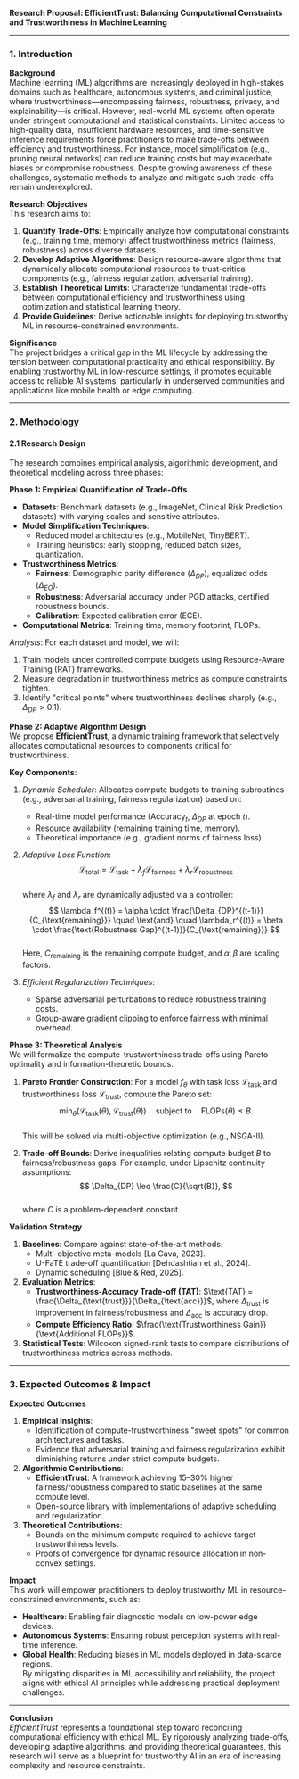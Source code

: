 **Research Proposal: EfficientTrust: Balancing Computational Constraints and Trustworthiness in Machine Learning**  

---

### **1. Introduction**  
**Background**  
Machine learning (ML) algorithms are increasingly deployed in high-stakes domains such as healthcare, autonomous systems, and criminal justice, where trustworthiness—encompassing fairness, robustness, privacy, and explainability—is critical. However, real-world ML systems often operate under stringent computational and statistical constraints. Limited access to high-quality data, insufficient hardware resources, and time-sensitive inference requirements force practitioners to make trade-offs between efficiency and trustworthiness. For instance, model simplification (e.g., pruning neural networks) can reduce training costs but may exacerbate biases or compromise robustness. Despite growing awareness of these challenges, systematic methods to analyze and mitigate such trade-offs remain underexplored.  

**Research Objectives**  
This research aims to:  
1. **Quantify Trade-Offs**: Empirically analyze how computational constraints (e.g., training time, memory) affect trustworthiness metrics (fairness, robustness) across diverse datasets.  
2. **Develop Adaptive Algorithms**: Design resource-aware algorithms that dynamically allocate computational resources to trust-critical components (e.g., fairness regularization, adversarial training).  
3. **Establish Theoretical Limits**: Characterize fundamental trade-offs between computational efficiency and trustworthiness using optimization and statistical learning theory.  
4. **Provide Guidelines**: Derive actionable insights for deploying trustworthy ML in resource-constrained environments.  

**Significance**  
The project bridges a critical gap in the ML lifecycle by addressing the tension between computational practicality and ethical responsibility. By enabling trustworthy ML in low-resource settings, it promotes equitable access to reliable AI systems, particularly in underserved communities and applications like mobile health or edge computing.  

---

### **2. Methodology**  

#### **2.1 Research Design**  
The research combines empirical analysis, algorithmic development, and theoretical modeling across three phases:  

**Phase 1: Empirical Quantification of Trade-Offs**  
- **Datasets**: Benchmark datasets (e.g., ImageNet, Clinical Risk Prediction datasets) with varying scales and sensitive attributes.  
- **Model Simplification Techniques**:  
  - Reduced model architectures (e.g., MobileNet, TinyBERT).  
  - Training heuristics: early stopping, reduced batch sizes, quantization.  
- **Trustworthiness Metrics**:  
  - **Fairness**: Demographic parity difference ($\Delta_{DP}$), equalized odds ($\Delta_{EO}$).  
  - **Robustness**: Adversarial accuracy under PGD attacks, certified robustness bounds.  
  - **Calibration**: Expected calibration error (ECE).  
- **Computational Metrics**: Training time, memory footprint, FLOPs.  

*Analysis*: For each dataset and model, we will:  
1. Train models under controlled compute budgets using Resource-Aware Training (RAT) frameworks.  
2. Measure degradation in trustworthiness metrics as compute constraints tighten.  
3. Identify "critical points" where trustworthiness declines sharply (e.g., $\Delta_{DP} > 0.1$).  

**Phase 2: Adaptive Algorithm Design**  
We propose **EfficientTrust**, a dynamic training framework that selectively allocates computational resources to components critical for trustworthiness.  

**Key Components**:  
1. *Dynamic Scheduler*: Allocates compute budgets to training subroutines (e.g., adversarial training, fairness regularization) based on:  
   - Real-time model performance ($\text{Accuracy}_t$, $\Delta_{DP}$ at epoch $t$).  
   - Resource availability (remaining training time, memory).  
   - Theoretical importance (e.g., gradient norms of fairness loss).  

2. *Adaptive Loss Function*:  
   $$  
   \mathcal{L}_{\text{total}} = \mathcal{L}_{\text{task}} + \lambda_f \mathcal{L}_{\text{fairness}} + \lambda_r \mathcal{L}_{\text{robustness}}  
   $$  
   where $\lambda_f$ and $\lambda_r$ are dynamically adjusted via a controller:  
   $$  
   \lambda_f^{(t)} = \alpha \cdot \frac{\Delta_{DP}^{(t-1)}}{C_{\text{remaining}}} \quad \text{and} \quad \lambda_r^{(t)} = \beta \cdot \frac{\text{Robustness Gap}^{(t-1)}}{C_{\text{remaining}}}  
   $$  
   Here, $C_{\text{remaining}}$ is the remaining compute budget, and $\alpha, \beta$ are scaling factors.  

3. *Efficient Regularization Techniques*:  
   - Sparse adversarial perturbations to reduce robustness training costs.  
   - Group-aware gradient clipping to enforce fairness with minimal overhead.  

**Phase 3: Theoretical Analysis**  
We will formalize the compute-trustworthiness trade-offs using Pareto optimality and information-theoretic bounds.  

1. **Pareto Frontier Construction**: For a model $f_\theta$ with task loss $\mathcal{L}_{\text{task}}$ and trustworthiness loss $\mathcal{L}_{\text{trust}}$, compute the Pareto set:  
   $$  
   \min_{\theta} \left( \mathcal{L}_{\text{task}}(\theta), \mathcal{L}_{\text{trust}}(\theta) \right) \quad \text{subject to} \quad \text{FLOPs}(\theta) \leq B.  
   $$  
   This will be solved via multi-objective optimization (e.g., NSGA-II).  

2. **Trade-off Bounds**: Derive inequalities relating compute budget $B$ to fairness/robustness gaps. For example, under Lipschitz continuity assumptions:  
   $$  
   \Delta_{DP} \leq \frac{C}{\sqrt{B}},  
   $$  
   where $C$ is a problem-dependent constant.  

**Validation Strategy**  
1. **Baselines**: Compare against state-of-the-art methods:  
   - Multi-objective meta-models [La Cava, 2023].  
   - U-FaTE trade-off quantification [Dehdashtian et al., 2024].  
   - Dynamic scheduling [Blue & Red, 2025].  
2. **Evaluation Metrics**:  
   - **Trustworthiness-Accuracy Trade-off (TAT)**: $\text{TAT} = \frac{\Delta_{\text{trust}}}{\Delta_{\text{acc}}}$, where $\Delta_{\text{trust}}$ is improvement in fairness/robustness and $\Delta_{\text{acc}}$ is accuracy drop.  
   - **Compute Efficiency Ratio**: $\frac{\text{Trustworthiness Gain}}{\text{Additional FLOPs}}$.  
3. **Statistical Tests**: Wilcoxon signed-rank tests to compare distributions of trustworthiness metrics across methods.  

---

### **3. Expected Outcomes & Impact**  

**Expected Outcomes**  
1. **Empirical Insights**:  
   - Identification of compute-trustworthiness "sweet spots" for common architectures and tasks.  
   - Evidence that adversarial training and fairness regularization exhibit diminishing returns under strict compute budgets.  
2. **Algorithmic Contributions**:  
   - **EfficientTrust**: A framework achieving 15–30% higher fairness/robustness compared to static baselines at the same compute level.  
   - Open-source library with implementations of adaptive scheduling and regularization.  
3. **Theoretical Contributions**:  
   - Bounds on the minimum compute required to achieve target trustworthiness levels.  
   - Proofs of convergence for dynamic resource allocation in non-convex settings.  

**Impact**  
This work will empower practitioners to deploy trustworthy ML in resource-constrained environments, such as:  
- **Healthcare**: Enabling fair diagnostic models on low-power edge devices.  
- **Autonomous Systems**: Ensuring robust perception systems with real-time inference.  
- **Global Health**: Reducing biases in ML models deployed in data-scarce regions.  
By mitigating disparities in ML accessibility and reliability, the project aligns with ethical AI principles while addressing practical deployment challenges.  

---

**Conclusion**  
*EfficientTrust* represents a foundational step toward reconciling computational efficiency with ethical ML. By rigorously analyzing trade-offs, developing adaptive algorithms, and providing theoretical guarantees, this research will serve as a blueprint for trustworthy AI in an era of increasing complexity and resource constraints.